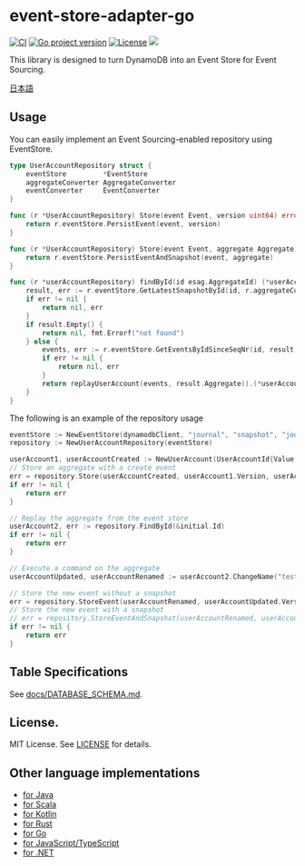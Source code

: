 # event-store-adapter-go

[![CI](https://github.com/j5ik2o/event-store-adapter-go/actions/workflows/ci.yml/badge.svg)](https://github.com/j5ik2o/event-store-adapter-go/actions/workflows/ci.yml)
[![Go project version](https://badge.fury.io/go/github.com%2Fj5ik2o%2Fevent-store-adapter-go.svg)](https://badge.fury.io/go/github.com%2Fj5ik2o%2Fevent-store-adapter-go)
[![License](https://img.shields.io/badge/License-MIT-blue.svg)](https://opensource.org/licenses/MIT)
[![](https://tokei.rs/b1/github/j5ik2o/event-store-adapter-go)](https://github.com/XAMPPRocky/tokei)

This library is designed to turn DynamoDB into an Event Store for Event Sourcing.

[日本語](./README.ja.md)

## Usage

You can easily implement an Event Sourcing-enabled repository using EventStore.

```go
type UserAccountRepository struct {
    eventStore         *EventStore
    aggregateConverter AggregateConverter
    eventConverter     EventConverter
}

func (r *UserAccountRepository) Store(event Event, version uint64) error {
    return r.eventStore.PersistEvent(event, version)
}

func (r *UserAccountRepository) Store(event Event, aggregate Aggregate) error {
    return r.eventStore.PersistEventAndSnapshot(event, aggregate)
}

func (r *userAccountRepository) findById(id esag.AggregateId) (*userAccount, error) {
	result, err := r.eventStore.GetLatestSnapshotById(id, r.aggregateConverter)
	if err != nil {
		return nil, err
	}
	if result.Empty() {
		return nil, fmt.Errorf("not found")
	} else {
		events, err := r.eventStore.GetEventsByIdSinceSeqNr(id, result.Aggregate().GetSeqNr()+1, r.eventConverter)
		if err != nil {
			return nil, err
		}
		return replayUserAccount(events, result.Aggregate().(*userAccount)), nil
	}
}
```

The following is an example of the repository usage

```go
eventStore := NewEventStore(dynamodbClient, "journal", "snapshot", "journal-aid-index", "snapshot-aid-index", 1)
repository := NewUserAccountRepository(eventStore)

userAccount1, userAccountCreated := NewUserAccount(UserAccountId{Value: "1"}, "test")
// Store an aggregate with a create event
err = repository.Store(userAccountCreated, userAccount1.Version, userAccount1)
if err != nil {
    return err
}

// Replay the aggregate from the event store
userAccount2, err := repository.FindById(&initial.Id)
if err != nil {
    return err
}

// Execute a command on the aggregate
userAccountUpdated, userAccountRenamed := userAccount2.ChangeName("test2")

// Store the new event without a snapshot
err = repository.StoreEvent(userAccountRenamed, userAccountUpdated.Version)
// Store the new event with a snapshot
// err = repository.StoreEventAndSnapshot(userAccountRenamed, userAccountUpdated)
if err != nil {
    return err
}
```

## Table Specifications

See [docs/DATABASE_SCHEMA.md](docs/DATABASE_SCHEMA.md).

## License.

MIT License. See [LICENSE](LICENSE) for details.

## Other language implementations

- [for Java](https://github.com/j5ik2o/event-store-adapter-java)
- [for Scala](https://github.com/j5ik2o/event-store-adapter-scala)
- [for Kotlin](https://github.com/j5ik2o/event-store-adapter-kotlin)
- [for Rust](https://github.com/j5ik2o/event-store-adapter-rs)
- [for Go](https://github.com/j5ik2o/event-store-adapter-go)
- [for JavaScript/TypeScript](https://github.com/j5ik2o/event-store-adapter-js)
- [for .NET](https://github.com/j5ik2o/event-store-adapter-dotnet)
